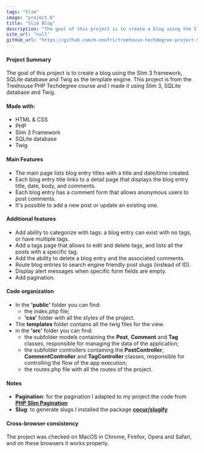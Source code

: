 ```yaml
---
tags: "Slim"
image: "project_6"
title: "Slim Blog"
description: "The goal of this project is to create a blog using the Slim 3 framework, SQLite database and Twig as the template engine."
site_url: "null"
gitHub_url: "https://github.com/m-onofri/treehouse-techdegree-project-5"
---
```


#### Project Summary
The goal of this project is to create a blog using the Slim 3 framework, SQLite database and Twig as the template engine. 
This project is from the Treehouse PHP Techdegree course and I made it using Slim 3, SQLite database and Twig.


#### Made with:
* HTML & CSS
* PHP
* Slim 3 Framework
* SQLite database
* Twig


#### Main Features
* The main page lists blog entry titles with a title and date/time created.
* Each blog entry title links to a detail page that displays the blog entry title, date, body, and comments.
* Each blog entry has a comment form that allows anonymous users to post comments.
* It's possible to add a new post or update an existing one.


#### Additional features
* Add ability to categorize with tags: a blog entry can exist with no tags, or have multiple tags.
* Add a tags page that allows to edit and delete tags, and lists all the posts with a specific tag.
* Add the ability to delete a blog entry and the associated comments.
* Route blog entries to search engine friendly post slugs (instead of ID).
* Display alert messages when specific form fields are empty.
* Add pagination.


#### Code organization
* In the **'public'** folder you can find:
    - the index.php file;
    - **'css'** folder with all the styles of the project.
* The **templates** folder contains all the twig files for the view.
* in the **'src'** folder you can find:
    - the subfolder models containing the **Post**, **Comment** and **Tag** classes, responsible for managing the data of the application;
    - the subfolder controllers containing the **PostController**, **CommentController** and **TagController** classes, responsible for controlling the flow of the app execution;
    - the routes.php file with all the routes of the project.


#### Notes
* **Pagination**: for the pagination I adapted to my project the code from [**PHP Slim Pagination**](https://github.com/romanzipp/PHP-Slim-Pagination)
* **Slug**: to generate slugs I installed the package [**cocur/slugify**](https://github.com/cocur/slugify)


#### Cross-browser consistency
The project was checked on MacOS in Chrome, Firefox, Opera and Safari, and on these browsers it works properly.
